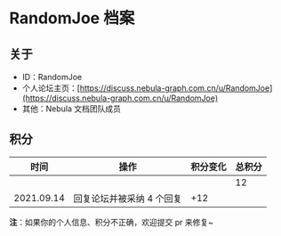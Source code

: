 # RandomJoe 档案

## 关于

- ID：RandomJoe
- 个人论坛主页：[https://discuss.nebula-graph.com.cn/u/RandomJoe](https://discuss.nebula-graph.com.cn/u/RandomJoe)
- 其他：Nebula 文档团队成员

## 积分

| 时间 | 操作 | 积分变化 | 总积分  |
| --- | --- | --- | --- |
|  |  |  | 12 |
| 2021.09.14 | 回复论坛并被采纳 4 个回复 | +12 |  |

**注**：如果你的个人信息、积分不正确，欢迎提交 pr 来修复~
